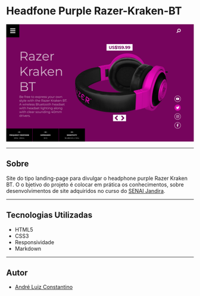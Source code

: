 # Headfone Purple Razer-Kraken-BT

![](./img/screenshot.png)

---
## Sobre
Site do tipo landing-page para divulgar o headphone purple Razer Kraken BT.
O o bjetivo do projeto é colocar em prática os conhecimentos, sobre desenvolvimentos de site adquiridos no curso do [SENAI Jandira]().

---
## Tecnologias Utilizadas
- HTML5
- CSS3
- Responsividade
- Markdown

---
## Autor 
- [André Luiz Constantino](https://github.com/AndreLuisConstantino)